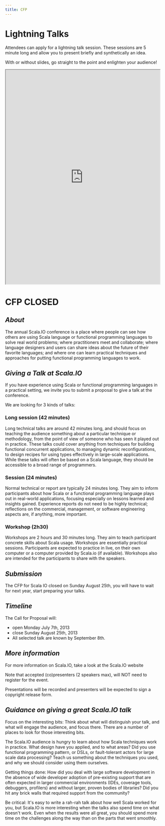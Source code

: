 ```yaml
---
title: CFP
---
```


Lightning Talks
===============

Attendees can apply for a lightning talk session. These sessions are 5 minute
long and allow you to present briefly and synthetically an idea.

With or without slides, go straight to the point and enlighten your
audience!

<iframe src="https://docs.google.com/forms/d/1CjObe4on6UEkZkpDVcXGQDKEUN36ZEwaMypsUpzHCUw/viewform" width="100%" height="700px">
<a href="https://docs.google.com/forms/d/1CjObe4on6UEkZkpDVcXGQDKEUN36ZEwaMypsUpzHCUw/viewform">Fill the form</a>
</iframe>


CFP CLOSED
===========

<em>About</em>
----------------
The annual Scala.IO conference is a place where people can see how others are using Scala language or functional programming languages to solve real world problems; where practitioners meet and collaborate; where language designers and users can share ideas about the future of their favorite languages; and where one can learn practical techniques and approaches for putting functional programming languages to work.

<em>Giving a Talk at Scala.IO</em>
----------------
If you have experience using Scala or functional programming languages in a practical setting, we invite you to submit a proposal to give a talk at the conference.

We are looking for 3 kinds of talks:

### Long session (42 minutes)

Long technical talks are around 42 minutes long, and should focus on teaching the audience something about a particular technique or methodology, from the point of view of someone who has seen it played out in practice. These talks could cover anything from techniques for building functional concurrent applications, to managing dynamic reconfigurations, to design recipes for using types effectively in large-scale applications. While these talks will often be based on a Scala language, they should be accessible to a broad range of programmers.

### Session (24 minutes)

Normal technical or report are typically 24 minutes long. They aim to inform participants about how Scala or a functional programming language plays out in real-world applications, focusing especially on lessons learned and insights gained. Experience reports do not need to be highly technical; reflections on the commercial, management, or software engineering aspects are, if anything, more important.

### Workshop (2h30)

Workshops are 2 hours and 30 minutes long. They aim to teach participant concrete skills about Scala usage. Workshops are essentially practical sessions. Participants are expected to practice in live, on their own computer or a computer provided by Scala.io (if available). Workshops also are intended for the participants to share with the speakers.

<em>Submission</em>
----------------
The CFP for Scala IO closed on Sunday August 25th, you will have to wait for next year, start preparing your talks.

<em>Timeline</em>
----------------

The Call for Proposal will:

* open Monday July 7th, 2013
* close Sunday August 25th, 2013
* All selected talk are known by September 8th.

<em>More information</em>
----------------

For more information on Scala.IO, take a look at the Scala.IO website

Note that accepted (co)presenters (2 speakers max), will NOT need to register for the event.

Presentations will be recorded and presenters will be expected to sign a copyright release form.

<em>Guidance on giving a great Scala.IO talk</em>
----------------

Focus on the interesting bits: Think about what will distinguish your talk, and what will engage the audience, and focus there. There are a number of places to look for those interesting bits.

The Scala.IO audience is hungry to learn about how Scala techniques work in practice. What design have you applied, and to what areas? Did you use functional programming pattern, or DSLs, or fault-tolerant actors for large scale data processing? Teach us something about the techniques you used, and why we should consider using them ourselves.

Getting things done: How did you deal with large software development in the absence of wide developer adoption of pre-existing support that are often expected in larger commercial environments (IDEs, coverage tools, debuggers, profilers) and without larger, proven bodies of libraries? Did you hit any brick walls that required support from the community?

Be critical: It's easy to write a rah-rah talk about how well Scala worked for you, but Scala.IO is more interesting when the talks also spend time on what doesn't work. Even when the results were all great, you should spend more time on the challenges along the way than on the parts that went smoothly.